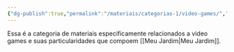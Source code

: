 ```yaml
---
{"dg-publish":true,"permalink":"/materiais/categorias-1/video-games/","noteIcon":""}
---
```


Essa é a categoria de materiais especificamente relacionados a video games e suas particularidades que compoem [[Meu Jardim\|Meu Jardim]].